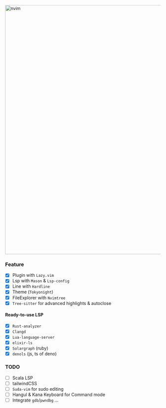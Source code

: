 
<img width="805" alt="nvim" src="https://github.com/user-attachments/assets/3e9b7e70-2be0-4595-9a4e-a3539c932429">

### Feature
- [X] Plugin with `Lazy.vim`
- [X] Lsp with `Mason` & `Lsp-config`
- [X] Line with `Hardline`
- [X] Theme (`Tokyonight`)
- [X] FileExplorer with `Nvimtree`
- [X] `Tree-sitter` for advanced highlights & autoclose
#### Ready-to-use LSP
- [X] `Rust-analyzer`
- [X] `Clangd`
- [X] `Lua-language-server`
- [X] `elixir-ls`
- [X] `Solargraph` (ruby)
- [X] `denols` (js, ts of deno)

### TODO
- [ ] Scala LSP
- [ ] tailwindCSS
- [ ] `Suda-vim` for sudo editing
- [ ] Hangul & Kana Keyboard for Command mode
- [ ] Integrate `gdb`/`pwndbg` ...
